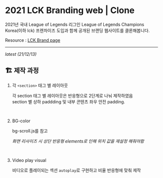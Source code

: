# 2021 LCK Branding web | Clone

2021년 국내 League of Legends 리그인 League of Legends Champions Korea(이하 lck) 프렌차이즈 도입과 함께 공개된 브랜딩 웹사이트를 클론해봅니다.

Resource : [LCK Brand page](https://brand.lck.co.kr/)

---

_latest (21/12/13)_

## 🏗 제작 과정

1. 각 `<section>` 태그 별 레이아웃

   각 section 태그 별 레이아웃은 반응형으로 2단계로 나눠 제작하였음  
   section 별 상하 paddding 및 내부 콘텐츠 좌우 안전 padding.

<br>

2. BG-color

   bg-scroll.js를 참고

   _화면 리사이즈 시 상단 반응형 elements로 인해 위치 값을 재설정 해줘야함_

<br>

3. Video play visual

   비디오로 플레이되는 섹션 `autoplay`로 구현하고 비율 반응형에 맞춰 제작
